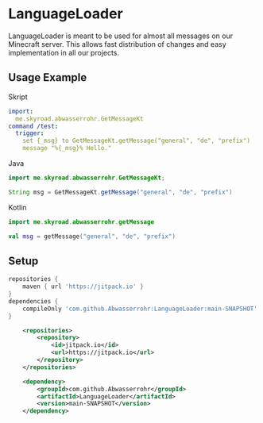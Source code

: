 # LanguageLoader

LanguageLoader is meant to be used for almost all messages on our Minecraft server. This allows fast distribution of changes and easy implementation in all our projects.

## Usage Example

Skript
```yaml
import:
  me.skyroad.abwasserrohr.GetMessageKt
command /test:
  trigger:
    set {_msg} to GetMessageKt.getMessage("general", "de", "prefix")
    message "%{_msg}% Hello."
```

Java
```java
import me.skyroad.abwasserrohr.GetMessageKt;

String msg = GetMessageKt.getMessage("general", "de", "prefix")
```

Kotlin
```kotlin
import me.skyroad.abwasserrohr.getMessage

val msg = getMessage("general", "de", "prefix")
```

## Setup

```gradle
repositories {
    maven { url 'https://jitpack.io' }
}
dependencies {
    compileOnly 'com.github.Abwasserrohr:LanguageLoader:main-SNAPSHOT'
}
```

```xml
	<repositories>
		<repository>
		    <id>jitpack.io</id>
		    <url>https://jitpack.io</url>
		</repository>
	</repositories>

	<dependency>
	    <groupId>com.github.Abwasserrohr</groupId>
	    <artifactId>LanguageLoader</artifactId>
	    <version>main-SNAPSHOT</version>
	</dependency>
```
